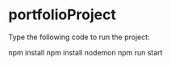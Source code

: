 # portfolioProject

Type the following code to run the project:

npm install
npm install nodemon
npm run start
